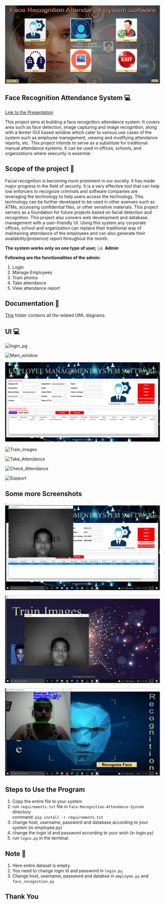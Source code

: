 ![Project Logo](https://github.com/IshitaJain16108/Face-Recognition-Attendance-System/blob/main/screenshots/Main_window.png)

## Face Recognition Attendance System 💻
[Link to the Presentation](https://drive.google.com/file/d/1ZRxdmeUcpycbhJGDk6bAkvl-SGNIhbBf/view?usp=sharing)

This project aims at building a face recognition attendance system. It covers area such as face detection, image capturing and image recognition, along with a tkinter GUI based window which cater to various use cases of the system such as employee management, viewing and modifying attendance reports, etc. This project intends to serve as a substitute for traditional manual attendance systems. It can be used in offices, schools, and organizations where seecurity is essential.

## Scope of the project 🚀
Facial recognition is becoming more prominent in our society. It has made major progress in the field of security. It is a very effective tool that can help low enforcers to recognize criminals and software companies are leveraging the technology to help users access the technology. This technology can be further developed to be used in other avenues such as ATMs, accessing confidential files, or other sensitive materials.
This project servers as a foundation for future projects based on facial detection and recognition. This project also convers web development and database management with a user-friendly UI. Using this system any corporate offices, school and organization can replace their traditional way of maintaining attendance of the employees and can also generate their availability(presence) report throughout the month.

**The system works only on one type of user,** i,e. **Admin**

**Following are the functionalities of the admin: <br>**
1. Login<br>
2. Manage Employees<br>
3. Train photos<br>
4. Take attendance<br>
5. View attendance report <br>

## Documentation 📰
[This](https://github.com/IshitaJain16108/Face-Recognition-Attendance-System/tree/main/Documentation) folder contains all the related UML diagrams.

## UI 💻
![login_pg](https://user-images.githubusercontent.com/78022544/170635374-e3f40b7b-0f01-426a-8ed2-c6254a3beea8.png)

![Main_window](https://user-images.githubusercontent.com/78022544/170635040-8ecf5ac9-40fa-4ea0-a966-1c0f5dfb44e1.png)

![Employee_Details](https://github.com/IshitaJain16108/Face-Recognition-Attendance-System/blob/main/screenshots/Employee_Details.png)

![Train_images](https://user-images.githubusercontent.com/78022544/170635469-584f492e-0850-4813-b8d3-00d06370770c.png)

![Take_Attendance](https://user-images.githubusercontent.com/78022544/170635438-edbc7f5c-d779-494a-b77d-c75bcb467cc8.png)

![Check_Attendance](https://user-images.githubusercontent.com/78022544/170635415-146e1354-f30c-4aee-85f4-5c531e35ccab.png)

![Support](https://user-images.githubusercontent.com/78022544/170635475-93b44da4-4f93-4185-a09d-4fbe144b0a03.png)

## Some more Screenshots
![Capturing](https://github.com/IshitaJain16108/Face-Recognition-Attendance-System/blob/main/screenshots/Capturing.png)

![Training](https://github.com/IshitaJain16108/Face-Recognition-Attendance-System/blob/main/screenshots/Training.png)

![Recognizing](https://github.com/IshitaJain16108/Face-Recognition-Attendance-System/blob/main/screenshots/Recognizing.png)

## Steps to Use the Program
1. Copy the entire file to your system
2. run `requirements.txt` file in `Face-Recognition-Attendance-System` directory <br>
command: `pip install -r requirements.txt`
3. change host, username, password and database according to your system (in employee.py)
4. change the login id and password according to your wish (in login.py)
5. run `login.py` in the terminal.

## Note 📝
1. Here entire dataset is empty.
2. You need to change login id and password in `login.py`.
3. Change host, username, password and databse in `employee.py` and `face_recognition.py`
## Thank You
